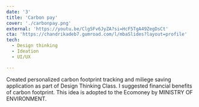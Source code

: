 ```yaml
---
date: '3'
title: 'Carbon pay'
cover: './carbonpay.png'
external: 'https://youtu.be/Clg5Fv6JyZA?si=HcF5TgA49ZegDsCt'
cta: 'https://chandrikadeb7.gumroad.com/l/mbaSlides?layout=profile'
tech:
  - Design thinking
  - Ideation
  - UI/UX

---
```


Created personalized carbon footprint tracking and miliege saving application as part of Design Thinking Class. I suggested financial benefits of carbon footprint. This idea is adopted to the Ecomoney by MINISTRY OF ENVIRONMENT. 

